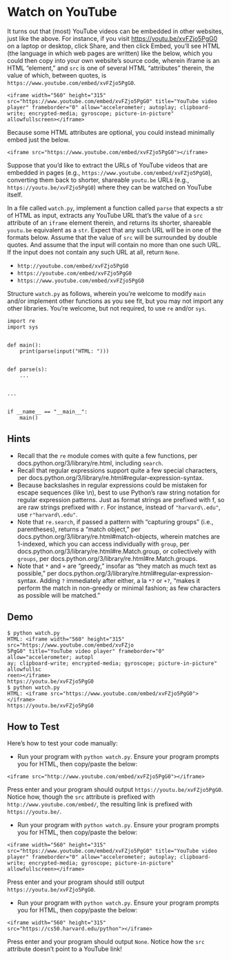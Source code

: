 # Watch on YouTube
It turns out that (most) YouTube videos can be embedded in other websites, just like the above. For instance, if you visit https://youtu.be/xvFZjo5PgG0 on a laptop or desktop, click Share, and then click Embed, you’ll see HTML (the language in which web pages are written) like the below, which you could then copy into your own website’s source code, wherein iframe is an HTML “element,” and ``src`` is one of several HTML “attributes” therein, the value of which, between quotes, is ``https://www.youtube.com/embed/xvFZjo5PgG0``.
````
<iframe width="560" height="315" src="https://www.youtube.com/embed/xvFZjo5PgG0" title="YouTube video player" frameborder="0" allow="accelerometer; autoplay; clipboard-write; encrypted-media; gyroscope; picture-in-picture" allowfullscreen></iframe>
````
Because some HTML attributes are optional, you could instead minimally embed just the below.
````
<iframe src="https://www.youtube.com/embed/xvFZjo5PgG0"></iframe>
````
Suppose that you’d like to extract the URLs of YouTube videos that are embedded in pages (e.g., ``https://www.youtube.com/embed/xvFZjo5PgG0``), converting them back to shorter, shareable ``youtu.be`` URLs (e.g., ``https://youtu.be/xvFZjo5PgG0``) where they can be watched on YouTube itself.

In a file called ``watch.py``, implement a function called ``parse`` that expects a str of HTML as input, extracts any YouTube URL that’s the value of a ``src`` attribute of an ``iframe`` element therein, and returns its shorter, shareable ``youtu.be`` equivalent as a ``str``. Expect that any such URL will be in one of the formats below. Assume that the value of ``src`` will be surrounded by double quotes. And assume that the input will contain no more than one such URL. If the input does not contain any such URL at all, return ``None``.

* ``http://youtube.com/embed/xvFZjo5PgG0``
* ``https://youtube.com/embed/xvFZjo5PgG0``
* ``https://www.youtube.com/embed/xvFZjo5PgG0``

Structure ``watch.py`` as follows, wherein you’re welcome to modify ``main`` and/or implement other functions as you see fit, but you may not import any other libraries. You’re welcome, but not required, to use ``re`` and/or ``sys``.

````
import re
import sys


def main():
    print(parse(input("HTML: ")))


def parse(s):
    ...


...


if __name__ == "__main__":
    main()
````

## Hints
* Recall that the ``re`` module comes with quite a few functions, per docs.python.org/3/library/re.html, including ``search``.
* Recall that regular expressions support quite a few special characters, per docs.python.org/3/library/re.html#regular-expression-syntax.
* Because backslashes in regular expressions could be mistaken for escape sequences (like \n), best to use Python’s raw string notation for regular expression patterns. Just as format strings are prefixed with f, so are raw strings prefixed with ``r``. For instance, instead of ``"harvard\.edu"``, use ``r"harvard\.edu"``.
* Note that ``re.search``, if passed a pattern with “capturing groups” (i.e., parentheses), returns a “match object,” per docs.python.org/3/library/re.html#match-objects, wherein matches are 1-indexed, which you can access individually with ``group``, per docs.python.org/3/library/re.html#re.Match.group, or collectively with ``groups``, per docs.python.org/3/library/re.html#re.Match.groups.
* Note that ``*`` and ``+`` are “greedy,” insofar as “they match as much text as possible,” per docs.python.org/3/library/re.html#regular-expression-syntax. Adding ``?`` immediately after either, a la ``*?`` or ``+?``, “makes it perform the match in non-greedy or minimal fashion; as few characters as possible will be matched.”

## Demo
````
$ python watch.py                                                               
HTML: <iframe width="560" height="315" src="https://www.youtube.com/embed/xvFZjo
5PgG0" title="YouTube video player" frameborder="0" allow="accelerometer; autopl
ay; clipboard-write; encrypted-media; gyroscope; picture-in-picture" allowfullsc
reen></iframe>                                                                  
https://youtu.be/xvFZjo5PgG0                                                    
$ python watch.py                                                               
HTML: <iframe src="https://www.youtube.com/embed/xvFZjo5PgG0"></iframe>         
https://youtu.be/xvFZjo5PgG0                                                    
````

## How to Test
Here’s how to test your code manually:
* Run your program with ``python watch.py``. Ensure your program prompts you for HTML, then copy/paste the below:
````
<iframe src="http://www.youtube.com/embed/xvFZjo5PgG0"></iframe>
````
Press enter and your program should output ``https://youtu.be/xvFZjo5PgG0``. Notice how, though the ``src`` attribute is prefixed with ``http://www.youtube.com/embed/``, the resulting link is prefixed with ``https://youtu.be/``.
* Run your program with ``python watch.py``. Ensure your program prompts you for HTML, then copy/paste the below:
````
<iframe width="560" height="315" src="https://www.youtube.com/embed/xvFZjo5PgG0" title="YouTube video player" frameborder="0" allow="accelerometer; autoplay; clipboard-write; encrypted-media; gyroscope; picture-in-picture" allowfullscreen></iframe>
````
Press enter and your program should still output ``https://youtu.be/xvFZjo5PgG0``.
* Run your program with ``python watch.py``. Ensure your program prompts you for HTML, then copy/paste the below:
````
<iframe width="560" height="315" src="https://cs50.harvard.edu/python"></iframe>
````
Press enter and your program should output ``None``. Notice how the ``src`` attribute doesn’t point to a YouTube link!
